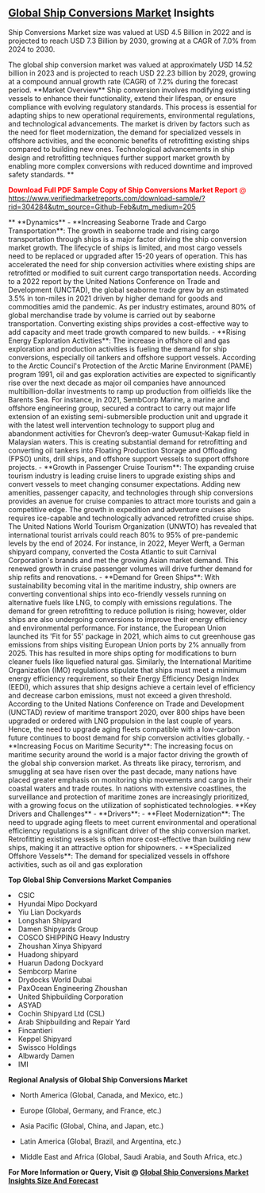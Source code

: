 <h2><a href="https://www.verifiedmarketreports.com/download-sample/?rid=304284&amp;utm_source=Github&amp;utm_medium=205" target="_blank">Global Ship Conversions Market</a> Insights</h2><p>Ship Conversions Market size was valued at USD 4.5 Billion in 2022 and is projected to reach USD 7.3 Billion by 2030, growing at a CAGR of 7.0% from 2024 to 2030.</p><p>The global ship conversion market was valued at approximately USD 14.52 billion in 2023 and is projected to reach USD 22.23 billion by 2029, growing at a compound annual growth rate (CAGR) of 7.2% during the forecast period. **Market Overview** Ship conversion involves modifying existing vessels to enhance their functionality, extend their lifespan, or ensure compliance with evolving regulatory standards. This process is essential for adapting ships to new operational requirements, environmental regulations, and technological advancements. The market is driven by factors such as the need for fleet modernization, the demand for specialized vessels in offshore activities, and the economic benefits of retrofitting existing ships compared to building new ones. Technological advancements in ship design and retrofitting techniques further support market growth by enabling more complex conversions with reduced downtime and improved safety standards. **<p><span class=""><span style="color: #ff0000;"><strong>Download Full PDF Sample Copy of Ship Conversions Market Report</strong> @ </span><a href="https://www.verifiedmarketreports.com/download-sample/?rid=304284&amp;utm_source=Github-Feb&amp;utm_medium=205" target="_blank">https://www.verifiedmarketreports.com/download-sample/?rid=304284&amp;utm_source=Github-Feb&amp;utm_medium=205</a></span></p>** **Dynamics** - **Increasing Seaborne Trade and Cargo Transportation**: The growth in seaborne trade and rising cargo transportation through ships is a major factor driving the ship conversion market growth. The lifecycle of ships is limited, and most cargo vessels need to be replaced or upgraded after 15-20 years of operation. This has accelerated the need for ship conversion activities where existing ships are retrofitted or modified to suit current cargo transportation needs. According to a 2022 report by the United Nations Conference on Trade and Development (UNCTAD), the global seaborne trade grew by an estimated 3.5% in ton-miles in 2021 driven by higher demand for goods and commodities amid the pandemic. As per industry estimates, around 80% of global merchandise trade by volume is carried out by seaborne transportation. Converting existing ships provides a cost-effective way to add capacity and meet trade growth compared to new builds. - **Rising Energy Exploration Activities**: The increase in offshore oil and gas exploration and production activities is fueling the demand for ship conversions, especially oil tankers and offshore support vessels. According to the Arctic Council's Protection of the Arctic Marine Environment (PAME) program 1991, oil and gas exploration activities are expected to significantly rise over the next decade as major oil companies have announced multibillion-dollar investments to ramp up production from oilfields like the Barents Sea. For instance, in 2021, SembCorp Marine, a marine and offshore engineering group, secured a contract to carry out major life extension of an existing semi-submersible production unit and upgrade it with the latest well intervention technology to support plug and abandonment activities for Chevron’s deep-water Gumusut-Kakap field in Malaysian waters. This is creating substantial demand for retrofitting and converting oil tankers into Floating Production Storage and Offloading (FPSO) units, drill ships, and offshore support vessels to support offshore projects. - **Growth in Passenger Cruise Tourism**: The expanding cruise tourism industry is leading cruise liners to upgrade existing ships and convert vessels to meet changing consumer expectations. Adding new amenities, passenger capacity, and technologies through ship conversions provides an avenue for cruise companies to attract more tourists and gain a competitive edge. The growth in expedition and adventure cruises also requires ice-capable and technologically advanced retrofitted cruise ships. The United Nations World Tourism Organization (UNWTO) has revealed that international tourist arrivals could reach 80% to 95% of pre-pandemic levels by the end of 2024. For instance, in 2022, Meyer Werft, a German shipyard company, converted the Costa Atlantic to suit Carnival Corporation's brands and met the growing Asian market demand. This renewed growth in cruise passenger volumes will drive further demand for ship refits and renovations. - **Demand for Green Ships**: With sustainability becoming vital in the maritime industry, ship owners are converting conventional ships into eco-friendly vessels running on alternative fuels like LNG, to comply with emissions regulations. The demand for green retrofitting to reduce pollution is rising; however, older ships are also undergoing conversions to improve their energy efficiency and environmental performance. For instance, the European Union launched its 'Fit for 55' package in 2021, which aims to cut greenhouse gas emissions from ships visiting European Union ports by 2% annually from 2025. This has resulted in more ships opting for modifications to burn cleaner fuels like liquefied natural gas. Similarly, the International Maritime Organization (IMO) regulations stipulate that ships must meet a minimum energy efficiency requirement, so their Energy Efficiency Design Index (EEDI), which assures that ship designs achieve a certain level of efficiency and decrease carbon emissions, must not exceed a given threshold. According to the United Nations Conference on Trade and Development (UNCTAD) review of maritime transport 2020, over 800 ships have been upgraded or ordered with LNG propulsion in the last couple of years. Hence, the need to upgrade aging fleets compatible with a low-carbon future continues to boost demand for ship conversion activities globally. - **Increasing Focus on Maritime Security**: The increasing focus on maritime security around the world is a major factor driving the growth of the global ship conversion market. As threats like piracy, terrorism, and smuggling at sea have risen over the past decade, many nations have placed greater emphasis on monitoring ship movements and cargo in their coastal waters and trade routes. In nations with extensive coastlines, the surveillance and protection of maritime zones are increasingly prioritized, with a growing focus on the utilization of sophisticated technologies. **Key Drivers and Challenges** - **Drivers**: - **Fleet Modernization**: The need to upgrade aging fleets to meet current environmental and operational efficiency regulations is a significant driver of the ship conversion market. Retrofitting existing vessels is often more cost-effective than building new ships, making it an attractive option for shipowners. - **Specialized Offshore Vessels**: The demand for specialized vessels in offshore activities, such as oil and gas exploration</p><p><strong>Top Global Ship Conversions Market Companies</strong></p><div data-test-id=""><p><li>CSIC</li><li> Hyundai Mipo Dockyard</li><li> Yiu Lian Dockyards</li><li> Longshan Shipyard</li><li> Damen Shipyards Group</li><li> COSCO SHIPPING Heavy Industry</li><li> Zhoushan Xinya Shipyard</li><li> Huadong shipyard</li><li> Huarun Dadong Dockyard</li><li> Sembcorp Marine</li><li> Drydocks World Dubai</li><li> PaxOcean Engineering Zhoushan</li><li> United Shipbuilding Corporation</li><li> ASYAD</li><li> Cochin Shipyard Ltd (CSL)</li><li> Arab Shipbuilding and Repair Yard</li><li> Fincantieri</li><li> Keppel Shipyard</li><li> Swissco Holdings</li><li> Albwardy Damen</li><li> IMI</li></p><div><strong>Regional Analysis of&nbsp;Global Ship Conversions Market</strong></div><ul><li dir="ltr"><p dir="ltr">North America&nbsp;(Global, Canada, and Mexico, etc.)</p></li><li dir="ltr"><p dir="ltr">Europe (Global, Germany, and France, etc.)</p></li><li dir="ltr"><p dir="ltr">Asia Pacific&nbsp;(Global, China, and Japan, etc.)</p></li><li dir="ltr"><p dir="ltr">Latin America&nbsp;(Global, Brazil, and Argentina, etc.)</p></li><li dir="ltr">Middle East and Africa&nbsp;(Global, Saudi Arabia, and South Africa, etc.)</li></ul><p><strong>For More Information or Query, Visit @&nbsp;</strong><strong><a href="https://www.verifiedmarketreports.com/product/ship-conversions-market/?utm_source=Github&amp;utm_medium=205" target="_blank">Global Ship Conversions Market Insights Size And Forecast</a></strong></p></div>
